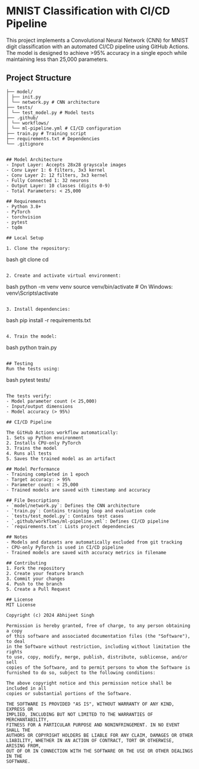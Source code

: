# MNIST Classification with CI/CD Pipeline

This project implements a Convolutional Neural Network (CNN) for MNIST digit classification with an automated CI/CD pipeline using GitHub Actions. The model is designed to achieve >95% accuracy in a single epoch while maintaining less than 25,000 parameters.

## Project Structure
```
├── model/
│ ├── init.py
│ └── network.py # CNN architecture
├── tests/
│ └── test_model.py # Model tests
├── .github/
│ └── workflows/
│ └── ml-pipeline.yml # CI/CD configuration
├── train.py # Training script
├── requirements.txt # Dependencies
└── .gitignore


## Model Architecture
- Input Layer: Accepts 28x28 grayscale images
- Conv Layer 1: 6 filters, 3x3 kernel
- Conv Layer 2: 12 filters, 3x3 kernel
- Fully Connected 1: 32 neurons
- Output Layer: 10 classes (digits 0-9)
- Total Parameters: < 25,000

## Requirements
- Python 3.8+
- PyTorch
- torchvision
- pytest
- tqdm

## Local Setup

1. Clone the repository:
```
bash
git clone <your-repo-url>
cd <repo-name>
```

2. Create and activate virtual environment:
```
bash
python -m venv venv
source venv/bin/activate # On Windows: venv\Scripts\activate
```

3. Install dependencies:
```
bash
pip install -r requirements.txt
```

4. Train the model:
```
bash
python train.py
```

## Testing
Run the tests using:
```
bash
pytest tests/
```

The tests verify:
- Model parameter count (< 25,000)
- Input/output dimensions
- Model accuracy (> 95%)

## CI/CD Pipeline

The GitHub Actions workflow automatically:
1. Sets up Python environment
2. Installs CPU-only PyTorch
3. Trains the model
4. Runs all tests
5. Saves the trained model as an artifact

## Model Performance
- Training completed in 1 epoch
- Target accuracy: > 95%
- Parameter count: < 25,000
- Trained models are saved with timestamp and accuracy

## File Descriptions
- `model/network.py`: Defines the CNN architecture
- `train.py`: Contains training loop and evaluation code
- `tests/test_model.py`: Contains test cases
- `.github/workflows/ml-pipeline.yml`: Defines CI/CD pipeline
- `requirements.txt`: Lists project dependencies

## Notes
- Models and datasets are automatically excluded from git tracking
- CPU-only PyTorch is used in CI/CD pipeline
- Trained models are saved with accuracy metrics in filename

## Contributing
1. Fork the repository
2. Create your feature branch
3. Commit your changes
4. Push to the branch
5. Create a Pull Request

## License
MIT License

Copyright (c) 2024 Abhijeet Singh

Permission is hereby granted, free of charge, to any person obtaining a copy
of this software and associated documentation files (the "Software"), to deal
in the Software without restriction, including without limitation the rights
to use, copy, modify, merge, publish, distribute, sublicense, and/or sell
copies of the Software, and to permit persons to whom the Software is
furnished to do so, subject to the following conditions:

The above copyright notice and this permission notice shall be included in all
copies or substantial portions of the Software.

THE SOFTWARE IS PROVIDED "AS IS", WITHOUT WARRANTY OF ANY KIND, EXPRESS OR
IMPLIED, INCLUDING BUT NOT LIMITED TO THE WARRANTIES OF MERCHANTABILITY,
FITNESS FOR A PARTICULAR PURPOSE AND NONINFRINGEMENT. IN NO EVENT SHALL THE
AUTHORS OR COPYRIGHT HOLDERS BE LIABLE FOR ANY CLAIM, DAMAGES OR OTHER
LIABILITY, WHETHER IN AN ACTION OF CONTRACT, TORT OR OTHERWISE, ARISING FROM,
OUT OF OR IN CONNECTION WITH THE SOFTWARE OR THE USE OR OTHER DEALINGS IN THE
SOFTWARE.